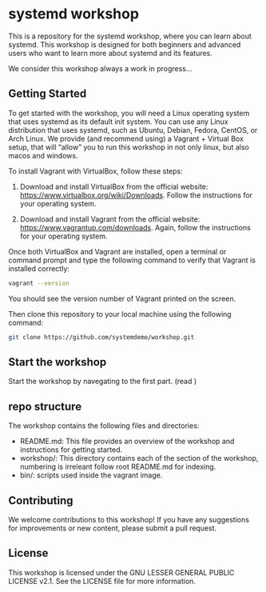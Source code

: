 # systemd workshop

This is a repository for the systemd workshop, where you can learn about systemd. This workshop is designed for both beginners and advanced users who want to learn more about systemd and its features. 

We consider this workshop always a work in progress...

## Getting Started

To get started with the workshop, you will need a Linux operating system that uses systemd as its default init system. You can use any Linux distribution that uses systemd, such as Ubuntu, Debian, Fedora, CentOS, or Arch Linux. We provide (and recommend using) a Vagrant + Virtual Box setup, that will “allow” you to run this workshop in not only linux, but also macos and windows.


To install Vagrant with VirtualBox, follow these steps:

1. Download and install VirtualBox from the official website: https://www.virtualbox.org/wiki/Downloads. Follow the instructions for your operating system.

2. Download and install Vagrant from the official website: https://www.vagrantup.com/downloads. Again, follow the instructions for your operating system.

Once both VirtualBox and Vagrant are installed, open a terminal or command prompt and type the following command to verify that Vagrant is installed correctly:


```bash
vagrant --version
```

You should see the version number of Vagrant printed on the screen.


Then clone this repository to your local machine using the following command:

```bash
git clone https://github.com/systemdemo/workshop.git
```

## Start the workshop 

Start the workshop by navegating to the first part. (read )

## repo structure

The workshop contains the following files and directories:

* README.md: This file provides an overview of the workshop and instructions for getting started.
* workshop/: This directory contains each of the section of the workshop, numbering is irreleant follow root README.md for indexing.
* bin/: scripts used inside the vagrant image.


## Contributing

We welcome contributions to this workshop! If you have any suggestions for improvements or new content, please submit a pull request.

## License
This workshop is licensed under the GNU LESSER GENERAL PUBLIC LICENSE v2.1. See the LICENSE file for more information.